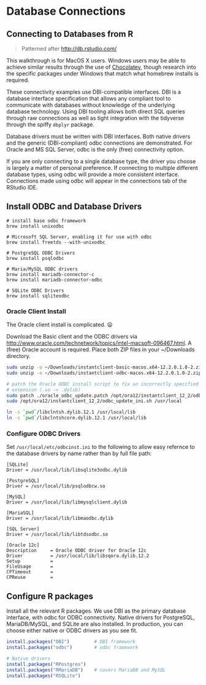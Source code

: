 Database Connections
================

## Connecting to Databases from R

> Patterned after <http://db.rstudio.com/>

This walkthrough is for MacOS X users. Windows users may be able to
achieve similar results through the use of
[Chocolatey](https://chocolatey.org/), though research into the specific
packages under Windows that match what homebrew installs is required.

These connectivity examples use DBI-compatible interfaces. DBI is a
database interface specification that allows any compliant tool to
communicate with databases without knowledge of the underlying database
technology. Using DBI tooling allows both direct SQL queries through raw
connections as well as tight integration with the tidyverse through the
spiffy `dbplyr` package.

Database drivers must be written with DBI interfaces. Both native
drivers and the generic (DBI-compliant) odbc connections are
demonstrated. For Oracle and MS SQL Server, odbc is the only (free)
connectivity option.

If you are only connecting to a single database type, the driver you
choose is largely a matter of personal preference. If connecting to
multiple different database types, using odbc will provide a more
consistent interface. Connections made using odbc will appear in the
connections tab of the RStudio IDE.

## Install ODBC and Database Drivers

``` shell
# install base odbc framework
brew install unixodbc

# Microsoft SQL Server, enabling it for use with odbc
brew install freetds --with-unixodbc
  
# PostgreSQL ODBC Drivers
brew install psqlodbc

# Maria/MySQL ODBC drivers
brew install mariadb-connector-c
brew install mariadb-connector-odbc

# SQLite ODBC Drivers
brew install sqliteodbc
```

### Oracle Client Install

The Oracle client install is complicated. 😦

Download the Basic client and the ODBC drivers via  
<http://www.oracle.com/technetwork/topics/intel-macsoft-096467.html>. A
(free) Oracle account is required. Place both ZIP files in your
\~/Downloads
directory.

``` bash
sudo unzip -o ~/Downloads/instantclient-basic-macos.x64-12.2.0.1.0-2.zip -d /opt/ora12
sudo unzip -o ~/Downloads/instantclient-odbc-macos.x64-12.2.0.1.0-2.zip -d /opt/ora12

# patch the Oracle ODBC install script to fix an incorrectly specified library
# extension (.so -> .dylib)
sudo patch ./oracle_odbc_update.patch /opt/ora12/instantclient_12_2/odbc_update_ini.sh > patch.diff
sudo /opt/ora12/instantclient_12_2/odbc_update_ini.sh /usr/local

ln -s `pwd`/libclntsh.dylib.12.1 /usr/local/lib
ln -s `pwd`/libclntshcore.dylib.12.1 /usr/local/lib
```

### Configure ODBC Drivers

Set `/usr/local/etc/odbcinst.ini` to the following to allow easy
refernce to the database drivers by name rather than by full file path:

    [SQLite]
    Driver = /usr/local/lib/libsqlite3odbc.dylib
    
    [PostgreSQL]
    Driver = /usr/local/lib/psqlodbcw.so
    
    [MySQL]
    Driver = /usr/local/lib/libmysqlclient.dylib
    
    [MariaSQL]
    Driver = /usr/local/lib/libmaodbc.dylib
    
    [SQL Server]
    Driver = /usr/local/lib/libtdsodbc.so
    
    [Oracle 12c]
    Description     = Oracle ODBC driver for Oracle 12c
    Driver          = /usr/local/lib/libsqora.dylib.12.2
    Setup           =
    FileUsage       =
    CPTimeout       =
    CPReuse         =

## Configure R packages

Install all the relevant R packages. We use DBI as the primary database
interface, with odbc for ODBC connectivity. Native drivers for
PostgreSQL, MariaDB/MySQL, and SQLite are also installed. In production,
you can choose either native or ODBC drivers as you see fit.

``` r
install.packages("DBI")         # DBI framework
install.packages("odbc")        # odbc framework

# Native drivers
install.packages("RPostgres")
install.packages("RMariaDB")    # covers MariaDB and MySQL
install.packages("RSQLite")
```
